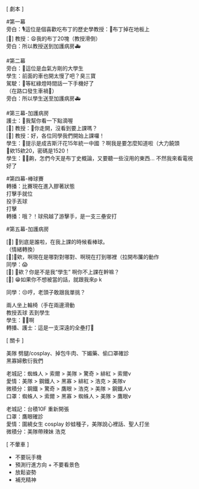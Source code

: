[ 劇本 ]

#第一幕  
旁白：🎙️這位是個喜歡吃布丁的歷史學教授：🍮布丁掉在地板上  
[🤖] 教授：😩我的布丁20塊（教授滑倒）  
旁白：所以教授送到加護病房🚑  
  
#第二幕  
旁白：💪這位是血氣方剛的大學生  
學生：前面的車也開太慢了吧？臭三寶  
駕駛：📱等紅綠燈時間話一下手機好了  
（在路口發生車禍🚗）  
旁白：所以學生送至加護病房🚑  
  
#第三幕-加護病房  
護士：👋我幫你看一下點滴喔  
[🤖] 教授：😤你走開，沒看到要上課嗎？  
[🤖] 教授：好，各位同學我們開始上課囉！  
學生：🤔提示是成吉斯汗花15年統一中國 ？啊我是要怎麼知道啦（大力饒頭  
🤯欸15欸20，密碼是1520！  
學生：😮‍💨齁，怎們今天是布丁史概論，又要聽一些沒用的東西... 不然我來看電視好了  
  
#第四幕-棒球賽  
轉播：比賽現在進入膠著狀態  
打擊手就位  
投手丟球  
打擊  
轉播：哦？！球飛越了游擊手，是一支三壘安打  
  
#第五幕-加護病房  
  
[🤖] 🤨到底是誰啦，在我上課的時候看棒球。  
（情緒轉換）  
[🤖]😤欸，啊現在是哪對對哪對、啊現在打到哪裡（拉開布簾的動作  
同學：😱  
[🤖] 🤨欸？你是不是我“學生” 啊你不上課在幹嘛？  
[🤖] 😁如果你不想被當的話，就跟我來p k  
  
同學：😒哼，老頭子敢跟我單挑？  
  
兩人坐上輪椅（手在兩邊滑動  
教授丟球 丟到學生  
學生：😵‍💫啊  
轉播、護士：這是一支深遠的全壘打🎉


[ 關卡 ]

美隊 劈腿/cosplay、掉包牛肉、下媚藥、偷口罩確診  
黑寡婦敷衍我們  
  
老城記：蜘蛛人 > 索爾 > 美隊 > 驚奇 > 緋紅 > 索爾v  
愛情：美隊 > 鋼鐵人 > 黑寡 > 緋紅 > 浩克 > 美隊v  
微積分：鋼鐵 > 驚奇 > 鷹眼 > 浩克 > 美隊 > 鋼鐵人v  
口罩：蜘蛛人 > 索爾 > 黑寡 > 蜘蛛人 > 美隊 > 鷹眼v  
  
老城記：台積10F 重新開張  
口罩：鷹眼確診  
愛情：圍繞女生 cosplay 妙蛙種子，美隊說心裡話、聖人打坐  
微積分：美隊帶辣妹 浩克


[ 不暈車 ]  
  
- 不要玩手機  
- 預測行進方向 + 不要看景色  
- 放鬆姿勢  
- 補充精神